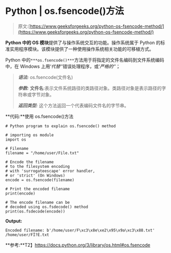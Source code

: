 # Python | os.fsencode()方法

> 原文:[https://www.geeksforgeeks.org/python-os-fsencode-method/](https://www.geeksforgeeks.org/python-os-fsencode-method/)

**Python 中的 OS 模块**提供了与操作系统交互的功能。操作系统属于 Python 的标准实用程序模块。该模块提供了一种使用操作系统相关功能的可移植方式。

Python 中的`***os.fsencode()***`方法用于将指定的文件名编码到文件系统编码中，在 Windows 上用‘*代替‘*’错误处理程序，或‘*严格的‘*’；

> ***语法:*** os.fsencode(文件名)
> 
> ***参数:***
> **文件名**:表示文件系统路径的类路径对象。类路径对象是表示路径的字符串或字节对象。
> 
> ***返回类型:*** 这个方法返回一个代表编码文件名的字节串。

**代码:**使用 os.fsencode()方法

```
# Python program to explain os.fsencode() method 

# importing os module 
import os

# Filename
filename = "/home/user/File.txt"

# Encode the filename
# to the filesystem encoding   
# with 'surrogateescape' error handler,
# or 'strict' (On Windows)
encode = os.fsencode(filename)

# Print the encoded filename
print(encode)

# The encode filename can be 
# decoded using os.fsdecode() method
print(os.fsdecode(encode))
```

**Output:**

```
Encoded filename: b'/home/user/F\xc3\x8e\xe2\x95\x9a\xc3\x88.txt'
/home/user/FÎ?È.txt

```

**参考:**T2】https://docs.python.org/3/library/os.html#os.fsencode